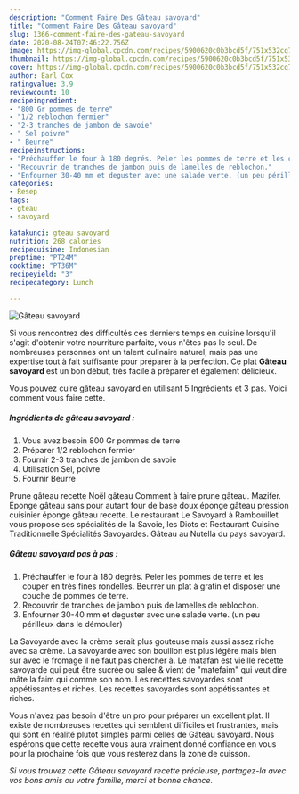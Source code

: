 ```yaml
---
description: "Comment Faire Des Gâteau savoyard"
title: "Comment Faire Des Gâteau savoyard"
slug: 1366-comment-faire-des-gateau-savoyard
date: 2020-08-24T07:46:22.756Z
image: https://img-global.cpcdn.com/recipes/5900620c0b3bcd5f/751x532cq70/gateau-savoyard-photo-principale-de-la-recette.jpg
thumbnail: https://img-global.cpcdn.com/recipes/5900620c0b3bcd5f/751x532cq70/gateau-savoyard-photo-principale-de-la-recette.jpg
cover: https://img-global.cpcdn.com/recipes/5900620c0b3bcd5f/751x532cq70/gateau-savoyard-photo-principale-de-la-recette.jpg
author: Earl Cox
ratingvalue: 3.9
reviewcount: 10
recipeingredient:
- "800 Gr pommes de terre"
- "1/2 reblochon fermier"
- "2-3 tranches de jambon de savoie"
- " Sel poivre"
- " Beurre"
recipeinstructions:
- "Préchauffer le four à 180 degrés. Peler les pommes de terre et les couper en très fines rondelles. Beurrer un plat à gratin et disposer une couche de pommes de terre."
- "Recouvrir de tranches de jambon puis de lamelles de reblochon."
- "Enfourner 30-40 mm et deguster avec une salade verte. (un peu périlleux dans le démouler)"
categories:
- Resep
tags:
- gteau
- savoyard

katakunci: gteau savoyard 
nutrition: 268 calories
recipecuisine: Indonesian
preptime: "PT24M"
cooktime: "PT36M"
recipeyield: "3"
recipecategory: Lunch

---
```



![Gâteau savoyard](https://img-global.cpcdn.com/recipes/5900620c0b3bcd5f/751x532cq70/gateau-savoyard-photo-principale-de-la-recette.jpg)

Si vous rencontrez des difficultés ces derniers temps en cuisine lorsqu'il s'agit d'obtenir votre nourriture parfaite, vous n'êtes pas le seul. De nombreuses personnes ont un talent culinaire naturel, mais pas une expertise tout à fait suffisante pour préparer à la perfection. Ce plat <strong> Gâteau savoyard </strong> est un bon début, très facile à préparer et également délicieux.

<!--inarticleads1-->

Vous pouvez cuire gâteau savoyard en utilisant 5 Ingrédients et 3 pas. Voici comment vous faire cette.

##### Ingrédients de gâteau savoyard :

1. Vous avez besoin 800 Gr pommes de terre
1. Préparer 1/2 reblochon fermier
1. Fournir 2-3 tranches de jambon de savoie
1. Utilisation  Sel, poivre
1. Fournir  Beurre


Prune gâteau recette Noël gâteau Comment à faire prune gâteau. Mazifer. Éponge gâteau sans pour autant four de base doux éponge gâteau pression cuisinier éponge gâteau recette. Le restaurant Le Savoyard à Rambouillet vous propose ses spécialités de la Savoie, les Diots et Restaurant Cuisine Traditionnelle Spécialités Savoyardes. Gâteau au Nutella du pays savoyard. 

<!--inarticleads2-->

##### Gâteau savoyard pas à pas :

1. Préchauffer le four à 180 degrés. Peler les pommes de terre et les couper en très fines rondelles. Beurrer un plat à gratin et disposer une couche de pommes de terre.
1. Recouvrir de tranches de jambon puis de lamelles de reblochon.
1. Enfourner 30-40 mm et deguster avec une salade verte. (un peu périlleux dans le démouler)


La Savoyarde avec la crème serait plus gouteuse mais aussi assez riche avec sa crème. La savoyarde avec son bouillon est plus légère mais bien sur avec le fromage il ne faut pas chercher à. Le matafan est vieille recette savoyarde qui peut être sucrée ou salée &amp; vient de &#34;matefaim&#34; qui veut dire mâte la faim qui comme son nom. Les recettes savoyardes sont appétissantes et riches. Les recettes savoyardes sont appétissantes et riches. 

<!--inarticleads1-->

<p>
Vous n'avez pas besoin d'être un pro pour préparer un excellent plat. Il existe de nombreuses recettes qui semblent difficiles et frustrantes, mais qui sont en réalité plutôt simples parmi celles de Gâteau savoyard. Nous espérons que cette recette vous aura vraiment donné confiance en vous pour la prochaine fois que vous resterez dans la zone de cuisson.
</p>

<p>
<i>Si vous trouvez cette Gâteau savoyard recette précieuse, partagez-la avec vos bons amis ou votre famille, merci et bonne chance.</i>
</p>
